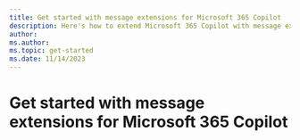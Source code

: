 ```yaml
---
title: Get started with message extensions for Microsoft 365 Copilot
description: Here's how to extend Microsoft 365 Copilot with message extensions
author: 
ms.author:
ms.topic: get-started
ms.date: 11/14/2023
---
```


# Get started with message extensions for Microsoft 365 Copilot
